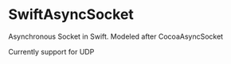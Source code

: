 # SwiftAsyncSocket
Asynchronous Socket in Swift.  Modeled after CocoaAsyncSocket

Currently support for UDP
